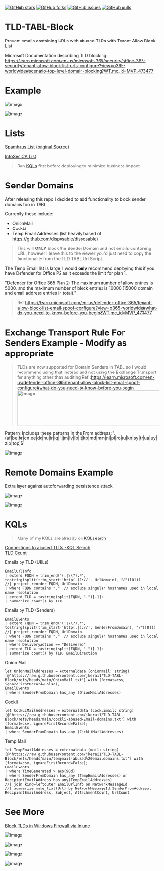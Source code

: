 [![GitHub stars](https://img.shields.io/github/stars/jkerai1/TLD-TABL-Block?style=flat-square)](https://github.com/jkerai1/TLD-TABL-Block/stargazers)
[![GitHub forks](https://img.shields.io/github/forks/jkerai1/TLD-TABL-Block?style=flat-square)](https://github.com/jkerai1/TLD-TABL-Block/network)
[![GitHub issues](https://img.shields.io/github/issues/jkerai1/TLD-TABL-Block?style=flat-square)](https://github.com/jkerai1/TLD-TABL-Block/issues)
[![GitHub pulls](https://img.shields.io/github/issues-pr/jkerai1/TLD-TABL-Block?style=flat-square)](https://github.com/jkerai1/TLD-TABL-Block/pulls)
# TLD-TABL-Block
Prevent emails containing URLs with abused TLDs with Tenant Allow Block List

Microsoft Documentation describing TLD blocking:  
https://learn.microsoft.com/en-us/microsoft-365/security/office-365-security/tenant-allow-block-list-urls-configure?view=o365-worldwide#scenario-top-level-domain-blocking?WT.mc_id=MVP_473477  

# Example  

![image](https://github.com/jkerai1/TLD-TABL-Block/assets/55988027/e1e82995-ff6d-4942-998c-e2b2594efe38)

![image](https://github.com/user-attachments/assets/69a5971c-8f69-45b4-8b27-9e419cb8ffa6)

# Lists  

[Spamhaus List](https://github.com/cyb3rmik3/Hunting-Lists/)  ([original Source](https://www.spamhaus.org/statistics/tlds/)) 

[InfoSec CA List](https://www.info-sec.ca/tld-block.txt)
> Run [KQLs](https://github.com/jkerai1/TLD-TABL-Block?tab=readme-ov-file#kqls) first before deploying to minimize business impact  

# Sender Domains  

After releasing this repo I decided to add functionality to block sender domains too in TABL

Currently these include:
- OnionMail
- CockLi
- Temp Email Addresses (list heavily based of https://github.com/disposable/disposable)

> This will **ONLY** block the Sender Domain and not emails containing URL, however I leave this to the viewer you'd just need to copy the functionality from the TLD TABL Url Script.

The Temp Email list is large, I would **only** recommend deploying this if you have Defender for Office P2 as it exceeds the limit for plan 1.  

"Defender for Office 365 Plan 2: The maximum number of allow entries is 5000, and the maximum number of block entries is 10000 (15000 domain and email address entries in total)."  
> Ref https://learn.microsoft.com/en-us/defender-office-365/tenant-allow-block-list-email-spoof-configure?view=o365-worldwide#what-do-you-need-to-know-before-you-begin&WT.mc_id=MVP_473477

# Exchange Transport Rule For Senders Example - Modify as appropriate
> TLDs are now supported for Domain Senders in TABL so I would recommend using that instead and not using the Exchange Transport for anything other than auditing Ref :https://learn.microsoft.com/en-us/defender-office-365/tenant-allow-block-list-email-spoof-configure#what-do-you-need-to-know-before-you-begin <img width="1082" height="117" alt="image" src="https://github.com/user-attachments/assets/750265ec-76f0-418a-9060-c52f2d5b1821" />


Pattern: Includes these patterns in the From address: '\.(af|be|br|cn|ee|de|hu|ir|iq|it|jm|lv|lb|lt|kp|md|mm|nl|pl|ro|ru|kn|sy|tr|ua|uy|zip|top)$'  

![image](https://github.com/user-attachments/assets/bf41bdc4-70aa-4a5f-bf6d-ca23b405b95c)

# Remote Domains Example  

Extra layer against autoforwarding persistence attack  

![image](https://github.com/user-attachments/assets/89f7d919-0e9d-4543-8f6a-91fdbe866f00)

![image](https://github.com/user-attachments/assets/cc422091-94a8-4d71-a148-502b9871bb91)  

# KQLs  
> Many of my KQLs are already on [KQLsearch](https://www.kqlsearch.com/)

[Connections to abused TLDs -KQL Search](https://www.kqlsearch.com/query/Topleveldomains&clmnymyzs00225i4sooju29dz)  
[TLD Count](https://github.com/jkerai1/KQL-Queries/blob/main/Defender/TLD%20by%20Count%20for%20DeviceNetworkEvents.kql)

Emails by TLD (URLs)  

```
EmailUrlInfo
| extend FQDN = trim_end("(:|\\?).*", tostring(split(trim_start('http(.|)://', UrlDomain), "/")[0]))
//| project-reorder FQDN, UrlDomain
| where FQDN contains "."  // exclude singular hostnames used in local name resolution
| extend TLD = tostring(split(FQDN, ".")[-1])
| summarize count() by TLD
```

Emails by TLD (Senders)  

```
EmailEvents
| extend FQDN = trim_end("(:|\\?).*", tostring(split(trim_start('http(.|)://', SenderFromDomain), "/")[0]))
//| project-reorder FQDN, UrlDomain
| where FQDN contains "."  // exclude singular hostnames used in local name resolution
| where DeliveryAction == "Delivered"
| extend TLD = tostring(split(FQDN, ".")[-1])
| summarize count() by TLD, EmailDirection
```
Onion Mail  
```
let OnionMailAddresses = externaldata (onionmail: string) [@'https://raw.githubusercontent.com/jkerai1/TLD-TABL-Block/refs/heads/main/OnionMail.txt'] with (format=csv, ignoreFirstRecord=False);
EmailEvents
| where SenderFromDomain has_any (OnionMailAddresses)
```
Cockli  
```
let CockLiMailAddresses = externaldata (cocklimail: string) [@'https://raw.githubusercontent.com/jkerai1/TLD-TABL-Block/refs/heads/main/cockli-abused-Email-domains.txt'] with (format=csv, ignoreFirstRecord=False);
EmailEvents
| where SenderFromDomain has_any (CockLiMailAddresses)
```
Temp Mail
```
let TempEmailAddresses = externaldata (mail: string) [@'https://raw.githubusercontent.com/jkerai1/TLD-TABL-Block/refs/heads/main/tempmail-abused%20emaildomains.txt'] with (format=csv, ignoreFirstRecord=False);
EmailEvents
| where TimeGenerated > ago(90d)
| where SenderFromDomain has_any (TempEmailAddresses) or RecipientEmailAddress has_any(TempEmailAddresses)
//| join kind=leftouter EmailUrlInfo on NetworkMessageId
//| summarize make_list(Url) by NetworkMessageId,SenderFromAddress, RecipientEmailAddress, Subject, AttachmentCount, UrlCount
```
# See More

[Block TLDs in Windows Firewall via Intune](https://jeffreyappel.nl/block-gtld-zip-fqdn-domains-with-windows-firewall-and-defender-for-endpoint)  

![image](https://github.com/user-attachments/assets/64251c0a-3048-43ff-80d0-0619fc632ac7)

![image](https://github.com/user-attachments/assets/ab0a4dc5-5dd3-41cc-86f1-45ac81883b94)

![image](https://github.com/user-attachments/assets/4969046c-d914-4151-912f-143ffadaa42f)

![image](https://github.com/user-attachments/assets/f826253f-3eff-47fa-81a4-54239aa52f0c)
